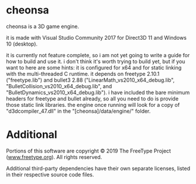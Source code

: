 # cheonsa

cheonsa is a 3D game engine.

it is made with Visual Studio Community 2017 for Direct3D 11 and Windows 10 (desktop).

it is currently not feature complete, so i am not yet going to write a guide for how to build and use it. i don't think it's worth trying to build yet, but if you want to here are some hints: it is configured for x64 and for static linking with the multi-threaded C runtime. it depends on freetype 2.10.1 ("freetype.lib") and bullet3 2.88 ("LinearMath_vs2010_x64_debug.lib", "BulletCollision_vs2010_x64_debug.lib", and "BulletDynamics_vs2010_x64_debug.lib"). i have included the bare minimum headers for freetype and bullet already, so all you need to do is provide those static link libraries. the engine once running will look for a copy of "d3dcompiler_47.dll" in the "[cheonsa]/data/engine/" folder.

# Additional
Portions of this software are copyright © 2019 The FreeType Project (www.freetype.org). All rights reserved.

Additional third-party dependencies have their own separate licenses, listed in their respective source code files.
